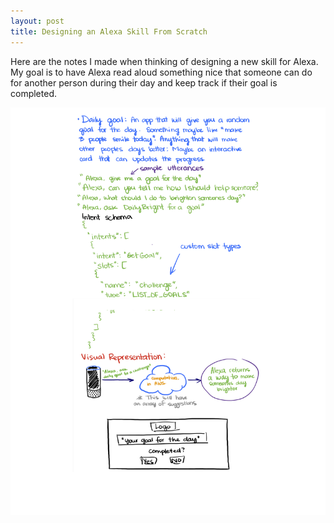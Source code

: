 ```yaml
---
layout: post
title: Designing an Alexa Skill From Scratch
---
```

Here are the notes I made when thinking of designing a new skill for Alexa. My goal is to have Alexa read aloud something nice that someone can do for another person during their day and keep track if their goal is completed.

![](img/notes_for_project.png)
